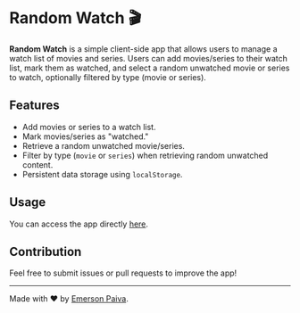 # Random Watch 🎬

**Random Watch** is a simple client-side app that allows users to manage a watch list of movies and series. Users can add movies/series to their watch list, mark them as watched, and select a random unwatched movie or series to watch, optionally filtered by type (movie or series).

## Features

- Add movies or series to a watch list.
- Mark movies/series as "watched."
- Retrieve a random unwatched movie/series.
- Filter by type (`movie` or `series`) when retrieving random unwatched content.
- Persistent data storage using `localStorage`.

## Usage

You can access the app directly [here](https://random-watch.vercel.app/).

## Contribution

Feel free to submit issues or pull requests to improve the app!

---

Made with ❤️ by [Emerson Paiva](https://github.com/emerson-paiva).
